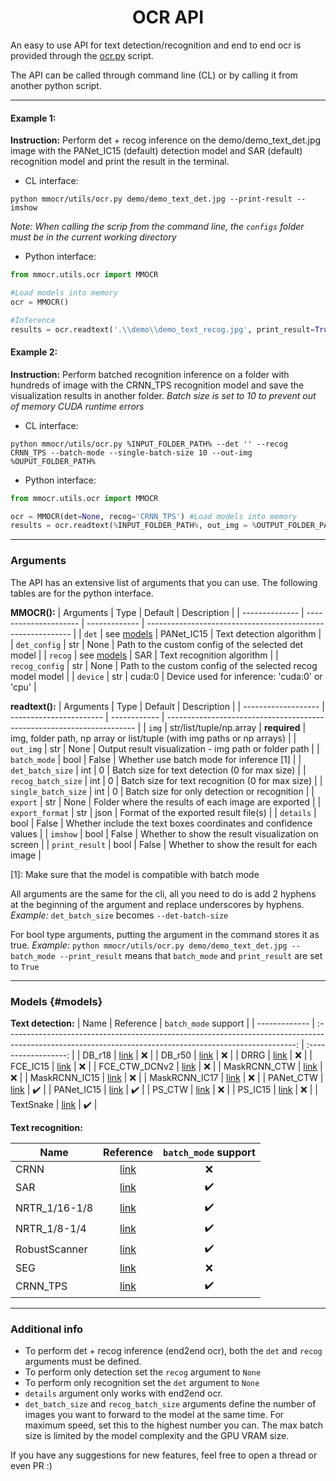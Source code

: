 <center> <h1> OCR API </h1> </center>

An easy to use API for text detection/recognition and end to end ocr is provided through the [ocr.py](/mmocr/utils/ocr.py) script.

The API can be called through command line (CL) or by calling it from another python script.

---

#### Example 1:
**Instruction:** Perform det + recog inference on the demo/demo_text_det.jpg image with the PANet_IC15 (default) detection model and SAR (default) recognition model and print the result in the terminal.

- CL interface:
```shell
python mmocr/utils/ocr.py demo/demo_text_det.jpg --print-result --imshow
```
*Note: When calling the scrip from the command line, the `configs` folder must be in the current working directory*

- Python interface:
```python
from mmocr.utils.ocr import MMOCR

#Load models into memory
ocr = MMOCR()

#Inference
results = ocr.readtext('.\\demo\\demo_text_recog.jpg', print_result=True, imshow=True)
```

#### Example 2:

**Instruction:** Perform batched recognition inference on a folder with hundreds of image with the CRNN_TPS recognition model and save the visualization results in another folder.
*Batch size is set to 10 to prevent out of memory CUDA runtime errors*

- CL interface:
```shell
python mmocr/utils/ocr.py %INPUT_FOLDER_PATH% --det '' --recog CRNN_TPS --batch-mode --single-batch-size 10 --out-img %OUPUT_FOLDER_PATH%
```

- Python interface:
```python
from mmocr.utils.ocr import MMOCR

ocr = MMOCR(det=None, recog='CRNN_TPS') #Load models into memory
results = ocr.readtext(%INPUT_FOLDER_PATH%, out_img = %OUTPUT_FOLDER_PATH%, batch_mode=True, single_batch_size = 10) #Inference
```
---

### Arguments
The API has an extensive list of arguments that you can use. The following tables are for the python interface.

**MMOCR():**
| Arguments      | Type                  | Default       | Description                                                 |
| -------------- | --------------------- | ------------- | ----------------------------------------------------------- |
| `det`          | see [models](#models) | PANet_IC15 | Text detection algorithm                                    |
| `det_config`   | str                   | None          | Path to the custom config of the selected det model         |
| `recog`        | see [models](#models) | SAR           | Text recognition algorithm                                  |
| `recog_config` | str                   | None          | Path to the custom config of the selected recog model model |
| `device`       | str                   | cuda:0        | Device used for inference: 'cuda:0' or 'cpu'                |

**readtext():**
| Arguments           | Type                    | Default      | Description                                                            |
| ------------------- | ----------------------- | ------------ | ---------------------------------------------------------------------- |
| `img`               | str/list/tuple/np.array | **required** | img, folder path, np array or list/tuple (with img paths or np arrays) |
| `out_img`           | str                     | None         | Output result visualization - img path or folder path                  |
| `batch_mode`        | bool                    | False        | Whether use batch mode for inference [1]                               |
| `det_batch_size`    | int                     | 0            | Batch size for text detection (0 for max size)                         |
| `recog_batch_size`  | int                     | 0            | Batch size for text recognition (0 for max size)                       |
| `single_batch_size` | int                     | 0            | Batch size for only detection or recognition                           |
| `export`            | str                     | None         | Folder where the results of each image are exported                    |
| `export_format`     | str                     | json         | Format of the exported result file(s)                                  |
| `details`           | bool                    | False        | Whether include the text boxes coordinates and confidence values       |
| `imshow`            | bool                    | False        | Whether to show the result visualization on screen                     |
| `print_result`      | bool                    | False        | Whether to show the result for each image                              |

[1]: Make sure that the model is compatible with batch mode

All arguments are the same for the cli, all you need to do is add 2 hyphens at the beginning of the argument and replace underscores by hyphens.
*Example:* `det_batch_size` becomes `--det-batch-size`

For bool type arguments, putting the argument in the command stores it as true.
*Example:* `python mmocr/utils/ocr.py demo/demo_text_det.jpg --batch_mode --print_result`
means that `batch_mode` and `print_result` are set to `True`

---

### Models {#models}

**Text detection:**
| Name          |                                                                        Reference                                                                         | `batch_mode` support |
| ------------- | :------------------------------------------------------------------------------------------------------------------------------------------------------: | :------------------: |
| DB_r18        |            [link](https://mmocr.readthedocs.io/en/latest/textdet_models.html#real-time-scene-text-detection-with-differentiable-binarization)            |         :x:          |
| DB_r50        |            [link](https://mmocr.readthedocs.io/en/latest/textdet_models.html#real-time-scene-text-detection-with-differentiable-binarization)            |         :x:          |
| DRRG          |                                         [link](https://mmocr.readthedocs.io/en/latest/textdet_models.html#drrg)                                          |         :x:          |
| FCE_IC15      |             [link](https://mmocr.readthedocs.io/en/latest/textdet_models.html#fourier-contour-embedding-for-arbitrary-shaped-text-detection)             |         :x:          |
| FCE_CTW_DCNv2 |             [link](https://mmocr.readthedocs.io/en/latest/textdet_models.html#fourier-contour-embedding-for-arbitrary-shaped-text-detection)             |         :x:          |
| MaskRCNN_CTW  |                                      [link](https://mmocr.readthedocs.io/en/latest/textdet_models.html#mask-r-cnn)                                       |         :x:          |
| MaskRCNN_IC15 |                                      [link](https://mmocr.readthedocs.io/en/latest/textdet_models.html#mask-r-cnn)                                       |         :x:          |
| MaskRCNN_IC17 |                                      [link](https://mmocr.readthedocs.io/en/latest/textdet_models.html#mask-r-cnn)                                       |         :x:          |
| PANet_CTW     | [link](https://mmocr.readthedocs.io/en/latest/textdet_models.html#efficient-and-accurate-arbitrary-shaped-text-detection-with-pixel-aggregation-network) |  :heavy_check_mark:  |
| PANet_IC15    | [link](https://mmocr.readthedocs.io/en/latest/textdet_models.html#efficient-and-accurate-arbitrary-shaped-text-detection-with-pixel-aggregation-network) |  :heavy_check_mark:  |
| PS_CTW        |                                        [link](https://mmocr.readthedocs.io/en/latest/textdet_models.html#psenet)                                         |         :x:          |
| PS_IC15       |                                        [link](https://mmocr.readthedocs.io/en/latest/textdet_models.html#psenet)                                         |         :x:          |
| TextSnake     |                                       [link](https://mmocr.readthedocs.io/en/latest/textdet_models.html#textsnake)                                       |  :heavy_check_mark:  |

**Text recognition:**

| Name          |                                                             Reference                                                              | `batch_mode` support |
| ------------- | :--------------------------------------------------------------------------------------------------------------------------------: | :------------------: |
| CRNN          | [link](https://mmocr.readthedocs.io/en/latest/textdet_models.html#real-time-scene-text-detection-with-differentiable-binarization) |         :x:          |
| SAR           | [link](https://mmocr.readthedocs.io/en/latest/textdet_models.html#real-time-scene-text-detection-with-differentiable-binarization) |  :heavy_check_mark:  |
| NRTR_1/16-1/8 | [link](https://mmocr.readthedocs.io/en/latest/textdet_models.html#real-time-scene-text-detection-with-differentiable-binarization) |  :heavy_check_mark:  |
| NRTR_1/8-1/4  | [link](https://mmocr.readthedocs.io/en/latest/textdet_models.html#real-time-scene-text-detection-with-differentiable-binarization) |  :heavy_check_mark:  |
| RobustScanner | [link](https://mmocr.readthedocs.io/en/latest/textdet_models.html#real-time-scene-text-detection-with-differentiable-binarization) |  :heavy_check_mark:  |
| SEG           | [link](https://mmocr.readthedocs.io/en/latest/textdet_models.html#real-time-scene-text-detection-with-differentiable-binarization) |         :x:          |
| CRNN_TPS      | [link](https://mmocr.readthedocs.io/en/latest/textdet_models.html#real-time-scene-text-detection-with-differentiable-binarization) |  :heavy_check_mark:  |

---

### Additional info

- To perform det + recog inference (end2end ocr), both the `det` and `recog` arguments must be defined.
- To perform only detection set the `recog` argument to `None`
- To perform only recognition set the `det` argument to `None`
- `details` argument only works with end2end ocr.
- `det_batch_size` and `recog_batch_size` arguments define the number of images you want to forward to the model at the same time. For maximum speed, set this to the highest number you can. The max batch size is limited by the model complexity and the GPU VRAM size.

If you have any suggestions for new features, feel free to open a thread or even PR :)
